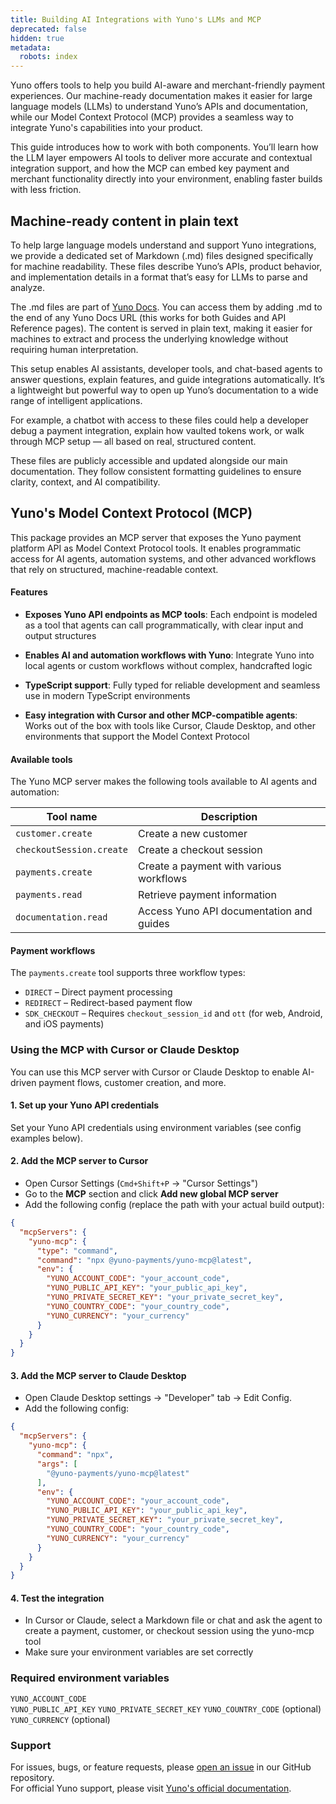 ```yaml
---
title: Building AI Integrations with Yuno's LLMs and MCP
deprecated: false
hidden: true
metadata:
  robots: index
---
```

Yuno offers tools to help you build AI-aware and merchant-friendly payment experiences. Our machine-ready documentation makes it easier for large language models (LLMs) to understand Yuno’s APIs and documentation, while our Model Context Protocol (MCP) provides a seamless way to integrate Yuno's capabilities into your product.

This guide introduces how to work with both components. You’ll learn how the LLM layer empowers AI tools to deliver more accurate and contextual integration support, and how the MCP can embed key payment and merchant functionality directly into your environment, enabling faster builds with less friction.

## Machine-ready content in plain text

To help large language models understand and support Yuno integrations, we provide a dedicated set of Markdown (.md) files designed specifically for machine readability. These files describe Yuno’s APIs, product behavior, and implementation details in a format that’s easy for LLMs to parse and analyze.

The .md files are part of [Yuno Docs](docs.y.uno). You can access them by adding .md to the end of any Yuno Docs URL (this works for both Guides and API Reference pages). The content is served in plain text, making it easier for machines to extract and process the underlying knowledge without requiring human interpretation.

This setup enables AI assistants, developer tools, and chat-based agents to answer questions, explain features, and guide integrations automatically. It’s a lightweight but powerful way to open up Yuno’s documentation to a wide range of intelligent applications.

For example, a chatbot with access to these files could help a developer debug a payment integration, explain how vaulted tokens work, or walk through MCP setup — all based on real, structured content.

These files are publicly accessible and updated alongside our main documentation. They follow consistent formatting guidelines to ensure clarity, context, and AI compatibility.

## Yuno's Model Context Protocol (MCP)

This package provides an MCP server that exposes the Yuno payment platform API as Model Context Protocol tools. It enables programmatic access for AI agents, automation systems, and other advanced workflows that rely on structured, machine-readable context.

#### Features

* **Exposes Yuno API endpoints as MCP tools**: Each endpoint is modeled as a tool that agents can call programmatically, with clear input and output structures

* **Enables AI and automation workflows with Yuno**: Integrate Yuno into local agents or custom workflows without complex, handcrafted logic

* **TypeScript support**: Fully typed for reliable development and seamless use in modern TypeScript environments

* **Easy integration with Cursor and other MCP-compatible agents**: Works out of the box with tools like Cursor, Claude Desktop, and other environments that support the Model Context Protocol

#### Available tools

The Yuno MCP server makes the following tools available to AI agents and automation:

| Tool name                | Description                              |
| ------------------------ | ---------------------------------------- |
| `customer.create`        | Create a new customer                    |
| `checkoutSession.create` | Create a checkout session                |
| `payments.create`        | Create a payment with various workflows  |
| `payments.read`          | Retrieve payment information             |
| `documentation.read`     | Access Yuno API documentation and guides |

#### Payment workflows

The `payments.create` tool supports three workflow types:

* `DIRECT` – Direct payment processing
* `REDIRECT` – Redirect-based payment flow
* `SDK_CHECKOUT` – Requires `checkout_session_id` and `ott` (for web, Android, and iOS payments)

### Using the MCP with Cursor or Claude Desktop

You can use this MCP server with Cursor or Claude Desktop to enable AI-driven payment flows, customer creation, and more.

#### 1. Set up your Yuno API credentials

Set your Yuno API credentials using environment variables (see config examples below).

#### 2. Add the MCP server to Cursor

* Open Cursor Settings (`Cmd+Shift+P` → "Cursor Settings")
* Go to the **MCP** section and click **Add new global MCP server**
* Add the following config (replace the path with your actual build output):

```json
{
  "mcpServers": {
    "yuno-mcp": {
      "type": "command",
      "command": "npx @yuno-payments/yuno-mcp@latest",
      "env": {
        "YUNO_ACCOUNT_CODE": "your_account_code",
        "YUNO_PUBLIC_API_KEY": "your_public_api_key",
        "YUNO_PRIVATE_SECRET_KEY": "your_private_secret_key",
        "YUNO_COUNTRY_CODE": "your_country_code",
        "YUNO_CURRENCY": "your_currency"
      }
    }
  }
}
```

#### 3. Add the MCP server to Claude Desktop

* Open Claude Desktop settings → "Developer" tab → Edit Config.
* Add the following config:

```json
{
  "mcpServers": {
    "yuno-mcp": {
      "command": "npx",
      "args": [
        "@yuno-payments/yuno-mcp@latest"
      ],
      "env": {
        "YUNO_ACCOUNT_CODE": "your_account_code",
        "YUNO_PUBLIC_API_KEY": "your_public_api_key",
        "YUNO_PRIVATE_SECRET_KEY": "your_private_secret_key",
        "YUNO_COUNTRY_CODE": "your_country_code",
        "YUNO_CURRENCY": "your_currency"
      }
    }
  }
}
```

#### 4. Test the integration

* In Cursor or Claude, select a Markdown file or chat and ask the agent to create a payment, customer, or checkout session using the yuno-mcp tool
* Make sure your environment variables are set correctly

### Required environment variables

`YUNO_ACCOUNT_CODE`\
`YUNO_PUBLIC_API_KEY`
`YUNO_PRIVATE_SECRET_KEY`
`YUNO_COUNTRY_CODE` (optional)
`YUNO_CURRENCY` (optional)

### Support

For issues, bugs, or feature requests, please [open an issue](https://github.com/yuno-payments/yuno-mcp/issues) in our GitHub repository.\
For official Yuno support, please visit [Yuno's official documentation](https://docs.y.uno.com/).
